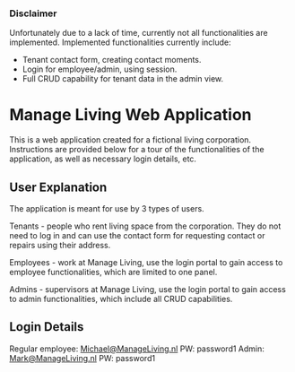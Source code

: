 ### Disclaimer
Unfortunately due to a lack of time, currently not all functionalities are implemented. 
Implemented functionalities currently include:
- Tenant contact form, creating contact moments.
- Login for employee/admin, using session.
- Full CRUD capability for tenant data in the admin view.

# Manage Living Web Application
This is a web application created for a fictional living corporation.
Instructions are provided below for a tour of the functionalities of the application, as well as necessary login details, etc.

## User Explanation
The application is meant for use by 3 types of users.

Tenants - people who rent living space from the corporation. They do not need to log in and can use the contact form for requesting contact or repairs using their address.

Employees - work at Manage Living, use the login portal to gain access to employee functionalities, which are limited to one panel.

Admins - supervisors at Manage Living, use the login portal to gain access to admin functionalities, which include all CRUD capabilities.


## Login Details

Regular employee:   Michael@ManageLiving.nl     PW: password1
Admin:              Mark@ManageLiving.nl        PW: password1